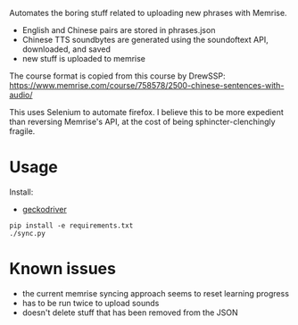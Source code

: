 Automates the boring stuff related to uploading new phrases with Memrise.

- English and Chinese pairs are stored in phrases.json
- Chinese TTS soundbytes are generated using the soundoftext API, downloaded, and saved
- new stuff is uploaded to memrise

The course format is copied from this course by DrewSSP:
https://www.memrise.com/course/758578/2500-chinese-sentences-with-audio/

This uses Selenium to automate firefox. I believe this to be more expedient than reversing Memrise's API, at the cost of being sphincter-clenchingly fragile.

# Usage

Install:

- [geckodriver](https://github.com/mozilla/geckodriver/releases)

```
pip install -e requirements.txt
./sync.py
```

# Known issues

- the current memrise syncing approach seems to reset learning progress
- has to be run twice to upload sounds
- doesn't delete stuff that has been removed from the JSON
